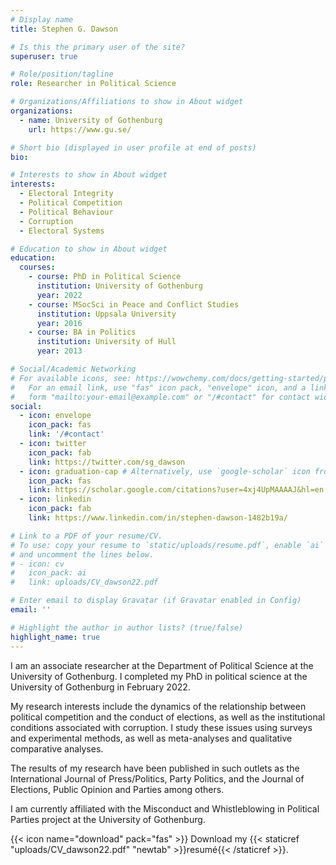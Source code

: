 ```yaml
---
# Display name
title: Stephen G. Dawson

# Is this the primary user of the site?
superuser: true

# Role/position/tagline
role: Researcher in Political Science

# Organizations/Affiliations to show in About widget
organizations:
  - name: University of Gothenburg
    url: https://www.gu.se/

# Short bio (displayed in user profile at end of posts)
bio: 

# Interests to show in About widget
interests:
  - Electoral Integrity
  - Political Competition
  - Political Behaviour
  - Corruption
  - Electoral Systems

# Education to show in About widget
education:
  courses:
    - course: PhD in Political Science
      institution: University of Gothenburg
      year: 2022
    - course: MSocSci in Peace and Conflict Studies
      institution: Uppsala University
      year: 2016
    - course: BA in Politics
      institution: University of Hull
      year: 2013

# Social/Academic Networking
# For available icons, see: https://wowchemy.com/docs/getting-started/page-builder/#icons
#   For an email link, use "fas" icon pack, "envelope" icon, and a link in the
#   form "mailto:your-email@example.com" or "/#contact" for contact widget.
social:
  - icon: envelope
    icon_pack: fas
    link: '/#contact'
  - icon: twitter
    icon_pack: fab
    link: https://twitter.com/sg_dawson
  - icon: graduation-cap # Alternatively, use `google-scholar` icon from `ai` icon pack
    icon_pack: fas
    link: https://scholar.google.com/citations?user=4xj4UpMAAAAJ&hl=en
  - icon: linkedin
    icon_pack: fab
    link: https://www.linkedin.com/in/stephen-dawson-1482b19a/

# Link to a PDF of your resume/CV.
# To use: copy your resume to `static/uploads/resume.pdf`, enable `ai` icons in `params.toml`,
# and uncomment the lines below.
# - icon: cv
#   icon_pack: ai
#   link: uploads/CV_dawson22.pdf

# Enter email to display Gravatar (if Gravatar enabled in Config)
email: ''

# Highlight the author in author lists? (true/false)
highlight_name: true
---
```


I am an associate researcher at the Department of Political Science at the University of Gothenburg. I completed my PhD in political science at the University of Gothenburg in February 2022.

My research interests include the dynamics of the relationship between political competition and the conduct of elections, as well as the institutional conditions associated with corruption. I study these issues using surveys and experimental methods, as well as meta-analyses and qualitative comparative analyses.

The results of my research have been published in such outlets as the International Journal of Press/Politics, Party Politics, and the Journal of Elections, Public Opinion and Parties among others.

I am currently affiliated with the Misconduct and Whistleblowing in Political Parties project at the University of Gothenburg.


{{< icon name="download" pack="fas" >}} Download my {{< staticref "uploads/CV_dawson22.pdf" "newtab" >}}resumé{{< /staticref >}}.
